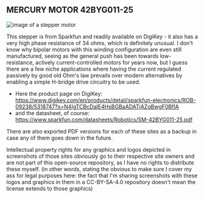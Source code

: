 ## MERCURY MOTOR 42BYG011-25

![image of a stepper motor]()

This stepper is from Sparkfun and readily available on DigiKey - it also has a very high phase resistance of 34 ohms, which is definitely unusual. I don't know why bipolar motors with this winding configuration are even still manufactured, seeing as the general push has been towards low-resistance, actively current-controlled motors for years now, but I guess there are a few niche applications where having the current regulated passively by good old Ohm's law prevails over modern alternatives by enabling a simple H-bridge drive circuitry to be used.

 - Here the product page on DigiKey: https://www.digikey.com/en/products/detail/sparkfun-electronics/ROB-09238/5318747?s=N4IgTCBcDaIE4HsBGBaADATjAZgBwgF0BfIA
 - and the datasheet, of course: https://www.sparkfun.com/datasheets/Robotics/SM-42BYG011-25.pdf

There are also exported PDF versions for each of these sites as a backup in case any of them goes down in the future.

Intellectual property rights for any graphics and logos depicted in screenshots of those sites obviously go to their respective site owners and are not part of this open-source repository, as I have no rights to distribute these myself. (in other words, stating the obvious to make sure I cover my ass for legal purposes here: the fact that I'm sharing screenshots with these logos and graphics in them in a CC-BY-SA-4.0 repository doesn't mean the license extends to those graphics)
 
